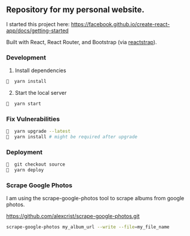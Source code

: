 ## Repository for my personal website.

I started this project here: https://facebook.github.io/create-react-app/docs/getting-started

Built with React, React Router, and Bootstrap (via [reactstrap](https://reactstrap.github.io/)).

### Development

1. Install dependencies

```bash
🐒  yarn install
```

2. Start the local server

```bash
🐒  yarn start
```

### Fix Vulnerabilities

```bash
🐒  yarn upgrade --latest 
🐒  yarn install # might be required after upgrade
```


### Deployment

```bash
🐒  git checkout source 
🐒  yarn deploy
```

### Scrape Google Photos

I am using the scrape-google-photos tool to scrape albums from google photos.

https://github.com/alexcrist/scrape-google-photos.git

```bash
scrape-google-photos my_album_url --write --file=my_file_name
```
